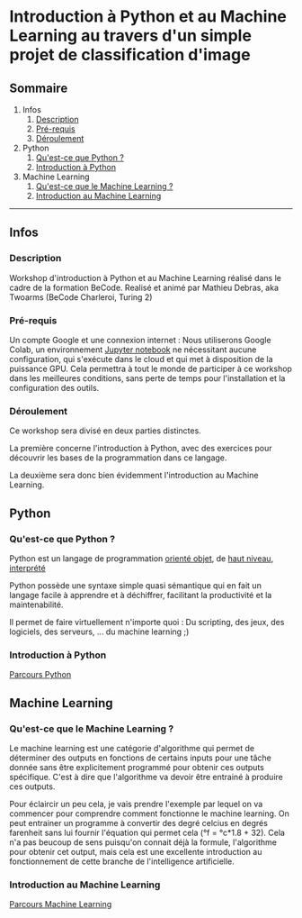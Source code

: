 # Introduction à Python et au Machine Learning au travers d'un simple projet de classification d'image

## Sommaire

1. Infos
    1. [Description](#description)
    2. [Pré-requis](#pré-requis)
    3. [Déroulement](#déroulement)
2. Python
    1. [Qu'est-ce que Python ?](#qu'est-ce-que-python-?)
    2. [Introduction à Python](#introduction-à-python)
3. Machine Learning
    1. [Qu'est-ce que le Machine Learning ?](#qu'est-ce-que-le-machine-learning-?)
    2. [Introduction au Machine Learning](#introduction-au-machine-learning)

---
## Infos

### Description

Workshop d'introduction à Python et au Machine Learning réalisé dans le cadre de la formation BeCode.
Realisé et animé par Mathieu Debras, aka Twoarms (BeCode Charleroi, Turing 2)

### Pré-requis

Un compte Google et une connexion internet : Nous utiliserons Google Colab, un environnement [Jupyter notebook](https://jupyter.org/) ne nécessitant aucune configuration, qui s'exécute dans le cloud et qui met à disposition de la puissance GPU. Cela permettra à tout le monde de participer à ce workshop dans les meilleures conditions, sans perte de temps pour l'installation et la configuration des outils.

### Déroulement

Ce workshop sera divisé en deux parties distinctes.

La première concerne l'introduction à Python, avec des exercices pour découvrir les bases de la programmation dans ce langage.

La deuxième sera donc bien évidemment l'introduction au Machine Learning.

## Python

### Qu'est-ce que Python ?

Python est un langage de programmation [orienté objet](https://fr.wikipedia.org/wiki/Langage_de_programmation#Orient%C3%A9_objet), de [haut niveau](https://fr.wikipedia.org/wiki/Langage_de_haut_niveau), [interprété](https://www.actuia.com/faq/quelle-est-la-difference-entre-langage-interprete-semi-interprete-et-compile/)

Python possède une syntaxe simple quasi sémantique qui en fait un langage facile à apprendre et à déchiffrer, facilitant la productivité et la maintenabilité.

Il permet de faire virtuellement n'importe quoi : Du scripting, des jeux, des logiciels, des serveurs, ... du machine learning ;)

### Introduction à Python

[Parcours Python](./Parcours/1_Python/README.md)

## Machine Learning

### Qu'est-ce que le Machine Learning ?

Le machine learning est une catégorie d'algorithme qui permet de déterminer des outputs en fonctions de certains inputs pour une tâche donnée sans être explicitement programmé pour obtenir ces outputs spécifique. C'est à dire que l'algorithme va devoir être entrainé à produire ces outputs.

Pour éclaircir un peu cela, je vais prendre l'exemple par lequel on va commencer pour comprendre comment fonctionne le machine learning. On peut entrainer un programme à convertir des degré celcius en degrés farenheit sans lui fournir l'équation qui permet cela (°f = °c*1.8 + 32). Cela n'a pas beucoup de sens puisqu'on connait déjà la formule, l'algorithme pour obtenir cet output, mais cela est une excellente introduction au fonctionnement de cette branche de l'intelligence artificielle.

### Introduction au Machine Learning

[Parcours Machine Learning](./Parcours/2_Machine_Learning/README.md)

